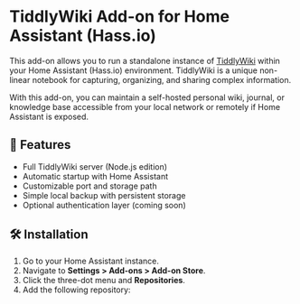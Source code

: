 # TiddlyWiki Add-on for Home Assistant (Hass.io)

This add-on allows you to run a standalone instance of [TiddlyWiki](https://tiddlywiki.com) within your Home Assistant (Hass.io) environment. TiddlyWiki is a unique non-linear notebook for capturing, organizing, and sharing complex information.

With this add-on, you can maintain a self-hosted personal wiki, journal, or knowledge base accessible from your local network or remotely if Home Assistant is exposed.

## 🧰 Features

- Full TiddlyWiki server (Node.js edition)
- Automatic startup with Home Assistant
- Customizable port and storage path
- Simple local backup with persistent storage
- Optional authentication layer (coming soon)

## 🛠️ Installation

1. Go to your Home Assistant instance.
2. Navigate to **Settings > Add-ons > Add-on Store**.
3. Click the three-dot menu and **Repositories**.
4. Add the following repository:
